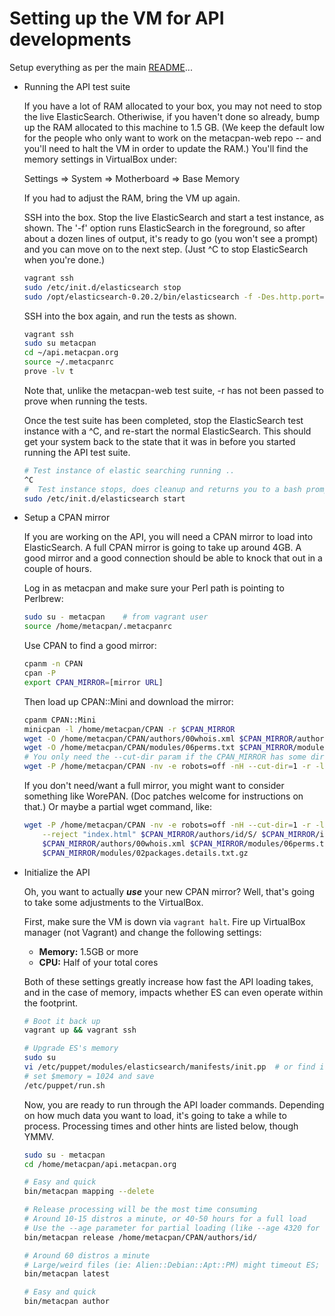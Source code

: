 # Setting up the VM for API developments

Setup everything as per the main [README](README.md)...

- Running the API test suite

    If you have a lot of RAM allocated to your box, you may not need to stop
    the live ElasticSearch.  Otheriwise, if you haven't done so already, bump
    up the RAM allocated to this machine to 1.5 GB.  (We keep the default low
    for the people who only want to work on the metacpan-web repo -- and you'll
    need to halt the VM in order to update the RAM.)  You'll find the memory
    settings in VirtualBox under:

    Settings => System => Motherboard => Base Memory

    If you had to adjust the RAM, bring the VM up again.

    SSH into the box.  Stop the live ElasticSearch and start a test instance,
    as shown.  The '-f' option runs ElasticSearch in the foreground, so after
    about a dozen lines of output, it's ready to go (you won't see a prompt)
    and you can move on to the next step. (Just ^C to stop ElasticSearch when
    you're done.)

    ```bash
    vagrant ssh
    sudo /etc/init.d/elasticsearch stop
    sudo /opt/elasticsearch-0.20.2/bin/elasticsearch -f -Des.http.port=9900 -Des.cluster.name=testing
    ```

    SSH into the box again, and run the tests as shown.

    ```bash
    vagrant ssh
    sudo su metacpan
    cd ~/api.metacpan.org
    source ~/.metacpanrc
    prove -lv t
    ```

    Note that, unlike the metacpan-web test suite, -r has not been passed to
    prove when running the tests.

    Once the test suite has been completed, stop the ElasticSearch test
    instance with a ^C, and re-start the normal ElasticSearch. This should get
    your system back to the state that it was in before you started running the
    API test suite.

    ```bash
    # Test instance of elastic searching running ..
    ^C
    #  Test instance stops, does cleanup and returns you to a bash prompt.
    sudo /etc/init.d/elasticsearch start
    ```

- Setup a CPAN mirror

    If you are working on the API, you will need a CPAN mirror to load into ElasticSearch.  A full CPAN
    mirror is going to take up around 4GB.  A good mirror and a good connection should be able to knock
    that out in a couple of hours.

    Log in as metacpan and make sure your Perl path is pointing to Perlbrew:

    ```bash
    sudo su - metacpan    # from vagrant user
    source /home/metacpan/.metacpanrc
    ```

    Use CPAN to find a good mirror:

    ```bash
    cpanm -n CPAN
    cpan -P
    export CPAN_MIRROR=[mirror URL]
    ```

    Then load up CPAN::Mini and download the mirror:

    ```bash
    cpanm CPAN::Mini
    minicpan -l /home/metacpan/CPAN -r $CPAN_MIRROR
    wget -O /home/metacpan/CPAN/authors/00whois.xml $CPAN_MIRROR/authors/00whois.xml
    wget -O /home/metacpan/CPAN/modules/06perms.txt $CPAN_MIRROR/modules/06perms.txt
    # You only need the --cut-dir param if the CPAN_MIRROR has some directory like /CPAN/ on it
    wget -P /home/metacpan/CPAN -nv -e robots=off -nH --cut-dir=1 -r -l 1 $CPAN_MIRROR/indices/
    ```

    If you don't need/want a full mirror, you might want to consider something like WorePAN.  (Doc patches
    welcome for instructions on that.)  Or maybe a partial wget command, like:

    ```bash
    wget -P /home/metacpan/CPAN -nv -e robots=off -nH --cut-dir=1 -r -l 3 -nc -np \
        --reject "index.html" $CPAN_MIRROR/authors/id/S/ $CPAN_MIRROR/indices/ \
        $CPAN_MIRROR/authors/00whois.xml $CPAN_MIRROR/modules/06perms.txt \
        $CPAN_MIRROR/modules/02packages.details.txt.gz
    ```

- Initialize the API

    Oh, you want to actually ***use*** your new CPAN mirror?  Well, that's going to take some adjustments to
    the VirtualBox.

    First, make sure the VM is down via `vagrant halt`.  Fire up VirtualBox manager (not Vagrant) and
    change the following settings:

    * **Memory:** 1.5GB or more
    * **CPU:** Half of your total cores

    Both of these settings greatly increase how fast the API loading takes, and in the case of memory,
    impacts whether ES can even operate within the footprint.

    ```bash
    # Boot it back up
    vagrant up && vagrant ssh

    # Upgrade ES's memory
    sudo su
    vi /etc/puppet/modules/elasticsearch/manifests/init.pp  # or find it in your linked puppet repo
    # set $memory = 1024 and save
    /etc/puppet/run.sh
    ```

    Now, you are ready to run through the API loader commands.  Depending on how much data you want to
    load, it's going to take a while to process.  Processing times and other hints are listed below,
    though YMMV.

    ```bash
    sudo su - metacpan
    cd /home/metacpan/api.metacpan.org

    # Easy and quick
    bin/metacpan mapping --delete

    # Release processing will be the most time consuming
    # Around 10-15 distros a minute, or 40-50 hours for a full load
    # Use the --age parameter for partial loading (like --age 4320 for six months)
    bin/metacpan release /home/metacpan/CPAN/authors/id/

    # Around 60 distros a minute
    # Large/weird files (ie: Alien::Debian::Apt::PM) might timeout ES; re-run it if it chokes
    bin/metacpan latest

    # Easy and quick
    bin/metacpan author
    ```

